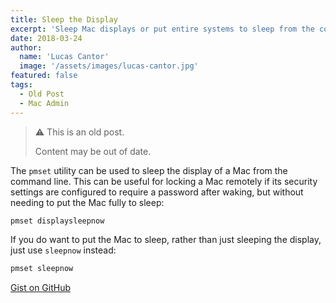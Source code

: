 ```yaml
---
title: Sleep the Display
excerpt: 'Sleep Mac displays or put entire systems to sleep from the command line using pmset utility.'
date: 2018-03-24
author:
  name: 'Lucas Cantor'
  image: '/assets/images/lucas-cantor.jpg'
featured: false
tags:
  - Old Post
  - Mac Admin
---
```


> ⚠️ This is an old post.
>
> Content may be out of date.

The `pmset` utility can be used to sleep the display of a Mac from the command line. This can be useful for locking a Mac remotely if its security settings are configured to require a password after waking, but without needing to put the Mac fully to sleep:

```bash
pmset displaysleepnow
```

If you do want to put the Mac to sleep, rather than just sleeping the display, just use `sleepnow` instead:

```bash
pmset sleepnow
```

[Gist on GitHub](https://gist.github.com/lucascantor/a8f827e9b32450a23f5d72e1aca16947)
